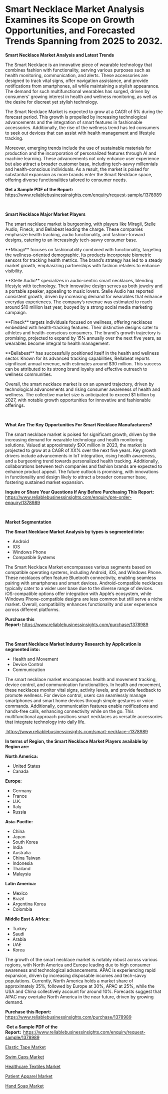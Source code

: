 <p><h1>Smart Necklace Market Analysis Examines its Scope on Growth Opportunities, and Forecasted Trends Spanning from 2025 to 2032.</h1></p><p><strong>Smart Necklace Market Analysis and Latest Trends</strong></p>
<p><p>The Smart Necklace is an innovative piece of wearable technology that combines fashion with functionality, serving various purposes such as health monitoring, communication, and alerts. These accessories are designed to track vital signs, offer navigation assistance, and provide notifications from smartphones, all while maintaining a stylish appearance. The demand for such multifunctional wearables has surged, driven by consumers' growing interest in health and wellness monitoring, as well as the desire for discreet yet stylish technology.</p><p>The Smart Necklace Market is expected to grow at a CAGR of 5% during the forecast period. This growth is propelled by increasing technological advancements and the integration of smart features in fashionable accessories. Additionally, the rise of the wellness trend has led consumers to seek out devices that can assist with health management and lifestyle tracking. </p><p>Moreover, emerging trends include the use of sustainable materials for production and the incorporation of personalized features through AI and machine learning. These advancements not only enhance user experience but also attract a broader customer base, including tech-savvy millennials and health-conscious individuals. As a result, the market is poised for substantial expansion as more brands enter the Smart Necklace space, offering diverse functionalities tailored to consumer needs.</p></p>
<p><strong>Get a Sample PDF of the Report:&nbsp;</strong> <a href="https://www.reliablebusinessinsights.com/enquiry/request-sample/1378989?utm_campaign=75&utm_medium=2&utm_source=Github&utm_content=ia&utm_term=05022025&utm_id=smart-necklace">https://www.reliablebusinessinsights.com/enquiry/request-sample/1378989</a></p>
<p>&nbsp;</p>
<p><strong>Smart Necklace Major Market Players</strong></p>
<p><p>The smart necklace market is burgeoning, with players like Miragii, Stelle Audio, Fineck, and Bellabeat leading the charge. These companies emphasize health tracking, audio functionality, and fashion-forward designs, catering to an increasingly tech-savvy consumer base.</p><p>**Miragii** focuses on fashionability combined with functionality, targeting the wellness-oriented demographic. Its products incorporate biometric sensors for tracking health metrics. The brand’s strategy has led to a steady market growth, emphasizing partnerships with fashion retailers to enhance visibility. </p><p>**Stelle Audio** specializes in audio-centric smart necklaces, blending lifestyle with technology. Their innovative design serves as both jewelry and a portable speaker, appealing to music lovers. Stelle Audio has reported consistent growth, driven by increasing demand for wearables that enhance everyday experiences. The company’s revenue was estimated to reach around $10 million last year, buoyed by a strong social media marketing campaign.</p><p>**Fineck** targets individuals focused on wellness, offering necklaces embedded with health-tracking features. Their distinctive designs cater to athletes and health-conscious consumers. The brand's growth trajectory is promising, projected to expand by 15% annually over the next five years, as wearables become integral to health management.</p><p>**Bellabeat** has successfully positioned itself in the health and wellness sector. Known for its advanced tracking capabilities, Bellabeat reports significant annual revenue, with estimates around $30 million. This success can be attributed to its strong brand loyalty and effective outreach to wellness communities.</p><p>Overall, the smart necklace market is on an upward trajectory, driven by technological advancements and rising consumer awareness of health and wellness. The collective market size is anticipated to exceed $1 billion by 2027, with notable growth opportunities for innovative and fashionable offerings.</p></p>
<p>&nbsp;</p>
<p><strong>What Are The Key Opportunities For Smart Necklace Manufacturers?</strong></p>
<p><p>The smart necklace market is poised for significant growth, driven by the increasing demand for wearable technology and health monitoring solutions. Valued at approximately $XX million in 2023, the market is projected to grow at a CAGR of XX% over the next five years. Key growth drivers include advancements in IoT integration, rising health awareness, and a burgeoning trend towards personalized health tracking. Additionally, collaborations between tech companies and fashion brands are expected to enhance product appeal. The future outlook is promising, with innovations in functionality and design likely to attract a broader consumer base, fostering sustained market expansion.</p></p>
<p><strong>Inquire or Share Your Questions If Any Before Purchasing This Report:</strong> <a href="https://www.reliablebusinessinsights.com/enquiry/pre-order-enquiry/1378989?utm_campaign=75&utm_medium=2&utm_source=Github&utm_content=ia&utm_term=05022025&utm_id=smart-necklace">https://www.reliablebusinessinsights.com/enquiry/pre-order-enquiry/1378989</a></p>
<p>&nbsp;</p>
<p><strong>Market Segmentation</strong></p>
<p><strong>The Smart Necklace Market Analysis by types is segmented into:</strong></p>
<p><ul><li>Android</li><li>IOS</li><li>Windows Phone</li><li>Compatible Systems</li></ul></p>
<p><p>The Smart Necklace Market encompasses various segments based on compatible operating systems, including Android, iOS, and Windows Phone. These necklaces often feature Bluetooth connectivity, enabling seamless pairing with smartphones and smart devices. Android-compatible necklaces typically cater to a wider user base due to the diverse range of devices. iOS-compatible options offer integration with Apple’s ecosystem, while Windows Phone-compatible designs are less common but still serve a niche market. Overall, compatibility enhances functionality and user experience across different platforms.</p></p>
<p><strong>Purchase this Report:&nbsp;</strong><a href="https://www.reliablebusinessinsights.com/purchase/1378989?utm_campaign=75&utm_medium=2&utm_source=Github&utm_content=ia&utm_term=05022025&utm_id=smart-necklace">https://www.reliablebusinessinsights.com/purchase/1378989</a></p>
<p>&nbsp;</p>
<p><strong>The Smart Necklace Market Industry Research by Application is segmented into:</strong></p>
<p><ul><li>Health and Movement</li><li>Device Control</li><li>Communication</li></ul></p>
<p><p>The smart necklace market encompasses health and movement tracking, device control, and communication functionalities. In health and movement, these necklaces monitor vital signs, activity levels, and provide feedback to promote wellness. For device control, users can seamlessly manage smartphones and smart home devices through simple gestures or voice commands. Additionally, communication features enable notifications and hands-free calls, enhancing connectivity while on the go. This multifunctional approach positions smart necklaces as versatile accessories that integrate technology into daily life.</p></p>
<p><a href="https://www.reliablebusinessinsights.com/smart-necklace-r1378989?utm_campaign=75&utm_medium=2&utm_source=Github&utm_content=ia&utm_term=05022025&utm_id=smart-necklace">&nbsp;https://www.reliablebusinessinsights.com/smart-necklace-r1378989</a></p>
<p><strong>In terms of Region, the Smart Necklace Market Players available by Region are:</strong></p>
<p>
    <p> <strong> North America: </strong>
        <ul>
            <li>United States</li>
            <li>Canada</li>
        </ul>
        </p> 
    <p> <strong> Europe: </strong>
        <ul>
            <li>Germany</li>
            <li>France</li>
            <li>U.K.</li>
            <li>Italy</li>
            <li>Russia</li>
        </ul>
        </p> 
    <p> <strong> Asia-Pacific: </strong>
        <ul>
            <li>China</li>
            <li>Japan</li>
            <li>South Korea</li>
            <li>India</li>
            <li>Australia</li>
            <li>China Taiwan</li>
            <li>Indonesia</li>
            <li>Thailand</li>
            <li>Malaysia</li>
        </ul>
        </p> 
    <p> <strong> Latin America: </strong>
        <ul>
            <li>Mexico</li>
            <li>Brazil</li>
            <li>Argentina Korea</li>
            <li>Colombia</li>
        </ul>
        </p> 
    <p> <strong> Middle East & Africa: </strong>
        <ul>
            <li>Turkey</li>
            <li>Saudi</li>
            <li>Arabia</li>
            <li>UAE</li>
            <li>Korea</li>
        </ul>
    </p>
    </p>
<p><p>The growth of the smart necklace market is notably robust across various regions, with North America and Europe leading due to high consumer awareness and technological advancements. APAC is experiencing rapid expansion, driven by increasing disposable incomes and tech-savvy populations. Currently, North America holds a market share of approximately 35%, followed by Europe at 30%, APAC at 25%, while the USA and China collectively account for around 10%. Forecasts suggest that APAC may overtake North America in the near future, driven by growing demand.</p></p>
<p><strong>Purchase this Report: </strong><a href="https://www.reliablebusinessinsights.com/purchase/1378989?utm_campaign=75&utm_medium=2&utm_source=Github&utm_content=ia&utm_term=05022025&utm_id=smart-necklace">https://www.reliablebusinessinsights.com/purchase/1378989</a></p>
<p>&nbsp;<strong>Get a Sample PDF of the Report:&nbsp;&nbsp;</strong><a href="https://www.reliablebusinessinsights.com/enquiry/request-sample/1378989?utm_campaign=75&utm_medium=2&utm_source=Github&utm_content=ia&utm_term=05022025&utm_id=smart-necklace">https://www.reliablebusinessinsights.com/enquiry/request-sample/1378989</a></p>
<p><strong></strong></p>
<p><p><a href="https://github.com/crooneinis80/Market-Research-Report-List-1/blob/main/elastic-tape-market.md?utm_campaign=75&utm_medium=2&utm_source=Github&utm_content=ia&utm_term=05022025&utm_id=smart-necklace">Elastic Tape Market</a></p><p><a href="https://github.com/zupankocka/Market-Research-Report-List-1/blob/main/swim-caps-market.md?utm_campaign=75&utm_medium=2&utm_source=Github&utm_content=ia&utm_term=05022025&utm_id=smart-necklace">Swim Caps Market</a></p><p><a href="https://github.com/viipposahko25/Market-Research-Report-List-1/blob/main/healthcare-textiles-market.md?utm_campaign=75&utm_medium=2&utm_source=Github&utm_content=ia&utm_term=05022025&utm_id=smart-necklace">Healthcare Textiles Market</a></p><p><a href="https://github.com/howdlecirone/Market-Research-Report-List-1/blob/main/patient-apparel-market.md?utm_campaign=75&utm_medium=2&utm_source=Github&utm_content=ia&utm_term=05022025&utm_id=smart-necklace">Patient Apparel Market</a></p><p><a href="https://github.com/vioarapoyil/Market-Research-Report-List-1/blob/main/hand-soap-market.md?utm_campaign=75&utm_medium=2&utm_source=Github&utm_content=ia&utm_term=05022025&utm_id=smart-necklace">Hand Soap Market</a></p></p>